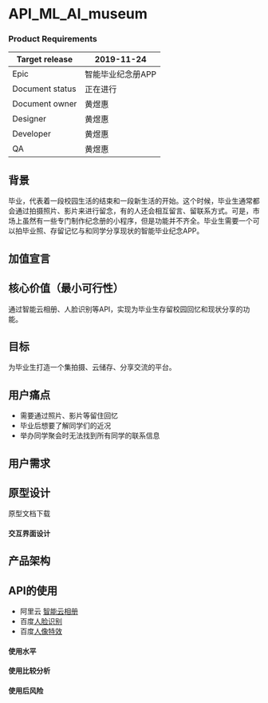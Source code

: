 # API_ML_AI_museum

### Product Requirements
|Target release|2019-11-24|
|---|---|
|Epic|智能毕业纪念册APP|
|Document status|正在进行|
|Document owner|黄煜惠|
|Designer|黄煜惠|
|Developer|黄煜惠|
|QA|黄煜惠|

## 背景
毕业，代表着一段校园生活的结束和一段新生活的开始。这个时候，毕业生通常都会通过拍摄照片、影片来进行留念，有的人还会相互留言、留联系方式。可是，市场上虽然有一些专门制作纪念册的小程序，但是功能并不齐全。毕业生需要一个可以拍毕业照、存留记忆与和同学分享现状的智能毕业纪念APP。

## 加值宣言

## 核心价值（最小可行性）
通过智能云相册、人脸识别等API，实现为毕业生存留校园回忆和现状分享的功能。

## 目标
为毕业生打造一个集拍摄、云储存、分享交流的平台。

## 用户痛点
- 需要通过照片、影片等留住回忆
- 毕业后想要了解同学们的近况
- 举办同学聚会时无法找到所有同学的联系信息

## 用户需求

## 原型设计
原型文档下载

#### 交互界面设计

## 产品架构

## API的使用
- 阿里云 [智能云相册](https://help.aliyun.com/document_detail/59902.html?spm=5176.10609282.905295.17.469838010yyDq4)
- 百度[人脸识别](https://ai.baidu.com/tech/face)
- 百度[人像特效](https://ai.baidu.com/tech/body/seg)

#### 使用水平

#### 使用比较分析

#### 使用后风险
